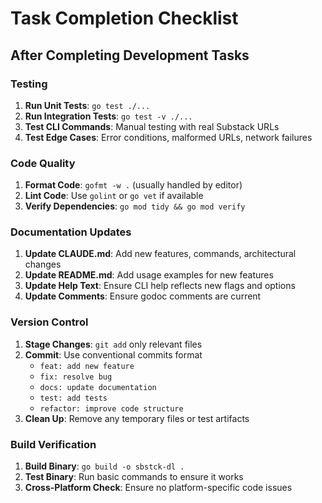 # Task Completion Checklist

## After Completing Development Tasks

### Testing
1. **Run Unit Tests**: `go test ./...`
2. **Run Integration Tests**: `go test -v ./...` 
3. **Test CLI Commands**: Manual testing with real Substack URLs
4. **Test Edge Cases**: Error conditions, malformed URLs, network failures

### Code Quality
1. **Format Code**: `gofmt -w .` (usually handled by editor)
2. **Lint Code**: Use `golint` or `go vet` if available
3. **Verify Dependencies**: `go mod tidy && go mod verify`

### Documentation Updates
1. **Update CLAUDE.md**: Add new features, commands, architectural changes
2. **Update README.md**: Add usage examples for new features
3. **Update Help Text**: Ensure CLI help reflects new flags and options
4. **Update Comments**: Ensure godoc comments are current

### Version Control
1. **Stage Changes**: `git add` only relevant files
2. **Commit**: Use conventional commits format
   - `feat: add new feature`
   - `fix: resolve bug`
   - `docs: update documentation`
   - `test: add tests`
   - `refactor: improve code structure`
3. **Clean Up**: Remove any temporary files or test artifacts

### Build Verification
1. **Build Binary**: `go build -o sbstck-dl .`
2. **Test Binary**: Run basic commands to ensure it works
3. **Cross-Platform Check**: Ensure no platform-specific code issues